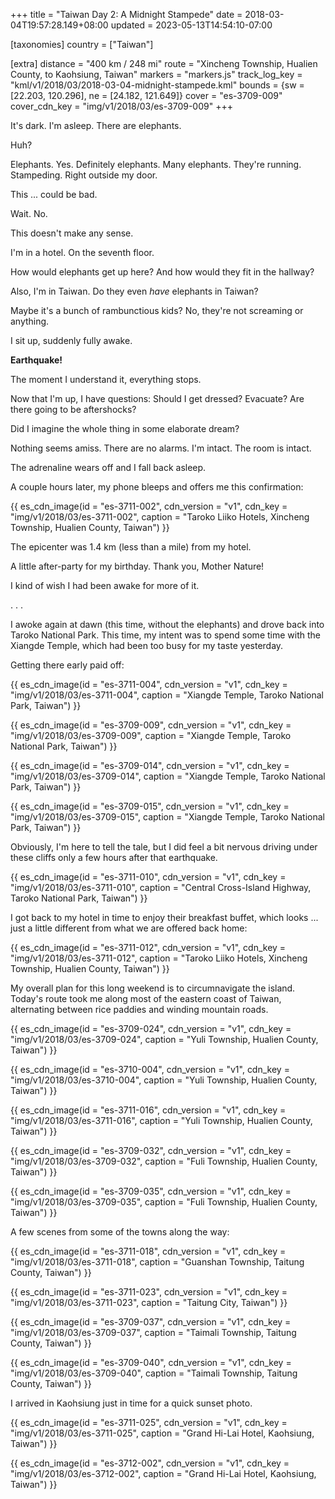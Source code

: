 +++
title = "Taiwan Day 2: A Midnight Stampede"
date = 2018-03-04T19:57:28.149+08:00
updated = 2023-05-13T14:54:10-07:00

[taxonomies]
country = ["Taiwan"]

[extra]
distance = "400 km / 248 mi"
route = "Xincheng Township, Hualien County, to Kaohsiung, Taiwan"
markers = "markers.js"
track_log_key = "kml/v1/2018/03/2018-03-04-midnight-stampede.kml"
bounds = {sw = [22.203, 120.296], ne = [24.182, 121.649]}
cover = "es-3709-009"
cover_cdn_key = "img/v1/2018/03/es-3709-009"
+++

It's dark. I'm asleep. There are elephants.

Huh?

Elephants. Yes. Definitely elephants. Many elephants. They're running. Stampeding. Right outside my door.

This ... could be bad.

<!-- more -->

Wait. No.

This doesn't make any sense.

I'm in a hotel. On the seventh floor.

How would elephants get up here? And how would they fit in the hallway?

Also, I'm in Taiwan. Do they even _have_ elephants in Taiwan?

Maybe it's a bunch of rambunctious kids? No, they're not screaming or anything.

I sit up, suddenly fully awake.

**Earthquake!**

The moment I understand it, everything stops.

Now that I'm up, I have questions: Should I get dressed? Evacuate? Are there going to be aftershocks?

Did I imagine the whole thing in some elaborate dream?

Nothing seems amiss. There are no alarms. I'm intact. The room is intact.

The adrenaline wears off and I fall back asleep.

A couple hours later, my phone bleeps and offers me this confirmation:

{{ es_cdn_image(id = "es-3711-002", cdn_version = "v1", cdn_key = "img/v1/2018/03/es-3711-002", caption = "Taroko Liiko Hotels, Xincheng Township, Hualien County, Taiwan") }}

The epicenter was 1.4 km (less than a mile) from my hotel.

A little after-party for my birthday. Thank you, Mother Nature!

I kind of wish I had been awake for more of it.

. . .

I awoke again at dawn (this time, without the elephants) and drove back into Taroko National Park. This time, my intent was to spend some time with the Xiangde Temple, which had been too busy for my taste yesterday.

Getting there early paid off:

{{ es_cdn_image(id = "es-3711-004", cdn_version = "v1", cdn_key = "img/v1/2018/03/es-3711-004", caption = "Xiangde Temple, Taroko National Park, Taiwan") }}

{{ es_cdn_image(id = "es-3709-009", cdn_version = "v1", cdn_key = "img/v1/2018/03/es-3709-009", caption = "Xiangde Temple, Taroko National Park, Taiwan") }}

{{ es_cdn_image(id = "es-3709-014", cdn_version = "v1", cdn_key = "img/v1/2018/03/es-3709-014", caption = "Xiangde Temple, Taroko National Park, Taiwan") }}

{{ es_cdn_image(id = "es-3709-015", cdn_version = "v1", cdn_key = "img/v1/2018/03/es-3709-015", caption = "Xiangde Temple, Taroko National Park, Taiwan") }}

Obviously, I'm here to tell the tale, but I did feel a bit nervous driving under these cliffs only a few hours after that earthquake.

{{ es_cdn_image(id = "es-3711-010", cdn_version = "v1", cdn_key = "img/v1/2018/03/es-3711-010", caption = "Central Cross-Island Highway, Taroko National Park, Taiwan") }}

I got back to my hotel in time to enjoy their breakfast buffet, which looks ... just a little different from what we are offered back home:

{{ es_cdn_image(id = "es-3711-012", cdn_version = "v1", cdn_key = "img/v1/2018/03/es-3711-012", caption = "Taroko Liiko Hotels, Xincheng Township, Hualien County, Taiwan") }}

My overall plan for this long weekend is to circumnavigate the island. Today's route took me along most of the eastern coast of Taiwan, alternating between rice paddies and winding mountain roads.

{{ es_cdn_image(id = "es-3709-024", cdn_version = "v1", cdn_key = "img/v1/2018/03/es-3709-024", caption = "Yuli Township, Hualien County, Taiwan") }}

{{ es_cdn_image(id = "es-3710-004", cdn_version = "v1", cdn_key = "img/v1/2018/03/es-3710-004", caption = "Yuli Township, Hualien County, Taiwan") }}

{{ es_cdn_image(id = "es-3711-016", cdn_version = "v1", cdn_key = "img/v1/2018/03/es-3711-016", caption = "Yuli Township, Hualien County, Taiwan") }}

{{ es_cdn_image(id = "es-3709-032", cdn_version = "v1", cdn_key = "img/v1/2018/03/es-3709-032", caption = "Fuli Township, Hualien County, Taiwan") }}

{{ es_cdn_image(id = "es-3709-035", cdn_version = "v1", cdn_key = "img/v1/2018/03/es-3709-035", caption = "Fuli Township, Hualien County, Taiwan") }}

A few scenes from some of the towns along the way:

{{ es_cdn_image(id = "es-3711-018", cdn_version = "v1", cdn_key = "img/v1/2018/03/es-3711-018", caption = "Guanshan Township, Taitung County, Taiwan") }}

{{ es_cdn_image(id = "es-3711-023", cdn_version = "v1", cdn_key = "img/v1/2018/03/es-3711-023", caption = "Taitung City, Taiwan") }}

{{ es_cdn_image(id = "es-3709-037", cdn_version = "v1", cdn_key = "img/v1/2018/03/es-3709-037", caption = "Taimali Township, Taitung County, Taiwan") }}

{{ es_cdn_image(id = "es-3709-040", cdn_version = "v1", cdn_key = "img/v1/2018/03/es-3709-040", caption = "Taimali Township, Taitung County, Taiwan") }}

I arrived in Kaohsiung just in time for a quick sunset photo.

{{ es_cdn_image(id = "es-3711-025", cdn_version = "v1", cdn_key = "img/v1/2018/03/es-3711-025", caption = "Grand Hi-Lai Hotel, Kaohsiung, Taiwan") }}

{{ es_cdn_image(id = "es-3712-002", cdn_version = "v1", cdn_key = "img/v1/2018/03/es-3712-002", caption = "Grand Hi-Lai Hotel, Kaohsiung, Taiwan") }}
